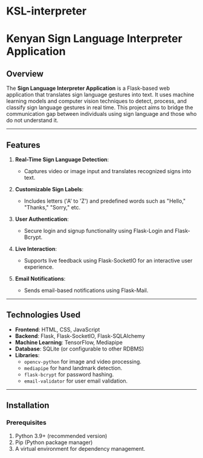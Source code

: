 # KSL-interpreter

# Kenyan Sign Language Interpreter Application

## Overview
The **Sign Language Interpreter Application** is a Flask-based web application that translates sign language gestures into text. It uses machine learning models and computer vision techniques to detect, process, and classify sign language gestures in real time. This project aims to bridge the communication gap between individuals using sign language and those who do not understand it.

---

## Features
1. **Real-Time Sign Language Detection**: 
   - Captures video or image input and translates recognized signs into text.

2. **Customizable Sign Labels**: 
   - Includes letters ('A' to 'Z') and predefined words such as "Hello," "Thanks," "Sorry," etc.

3. **User Authentication**: 
   - Secure login and signup functionality using Flask-Login and Flask-Bcrypt.

4. **Live Interaction**: 
   - Supports live feedback using Flask-SocketIO for an interactive user experience.

5. **Email Notifications**: 
   - Sends email-based notifications using Flask-Mail.

---

## Technologies Used
- **Frontend**: HTML, CSS, JavaScript
- **Backend**: Flask, Flask-SocketIO, Flask-SQLAlchemy
- **Machine Learning**: TensorFlow, Mediapipe
- **Database**: SQLite (or configurable to other RDBMS)
- **Libraries**:
  - `opencv-python` for image and video processing.
  - `mediapipe` for hand landmark detection.
  - `flask-bcrypt` for password hashing.
  - `email-validator` for user email validation.

---

## Installation

### Prerequisites
1. Python 3.9+ (recommended version)
2. Pip (Python package manager)
3. A virtual environment for dependency management.
